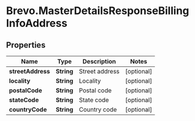 # Brevo.MasterDetailsResponseBillingInfoAddress

## Properties
Name | Type | Description | Notes
------------ | ------------- | ------------- | -------------
**streetAddress** | **String** | Street address | [optional] 
**locality** | **String** | Locality | [optional] 
**postalCode** | **String** | Postal code | [optional] 
**stateCode** | **String** | State code | [optional] 
**countryCode** | **String** | Country code | [optional] 


